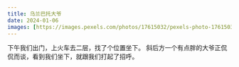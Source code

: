 ```yaml
---
title: 乌兰巴托大爷
date: 2024-01-06
images: [https://images.pexels.com/photos/17615032/pexels-photo-17615032/free-photo-of-film-photo-of-a-moving-train-at-a-subway-station.jpeg,]
---
```


下午我们出门，上火车去二层，找了个位置坐下。
斜后方一个有点胖的大爷正侃侃而谈，看到我们坐下，就跟我们打起了招呼。